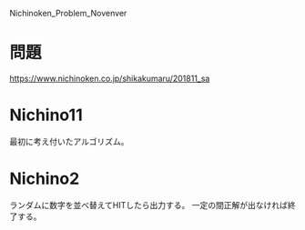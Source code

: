 
Nichinoken_Problem_Novenver

# 問題
https://www.nichinoken.co.jp/shikakumaru/201811_sa



# Nichino11
最初に考え付いたアルゴリズム。

# Nichino2
ランダムに数字を並べ替えてHITしたら出力する。
一定の間正解が出なければ終了する。
